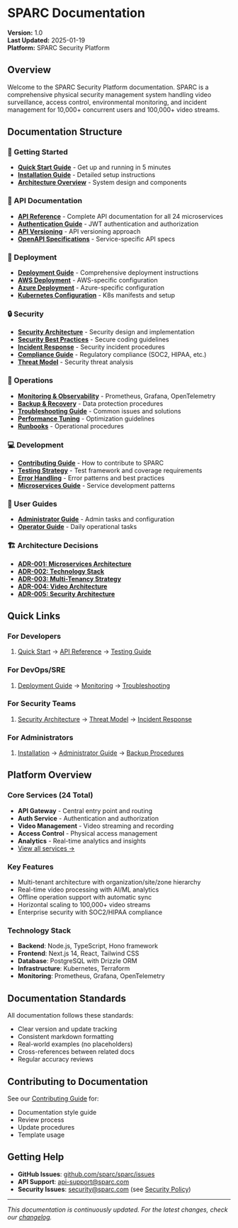 # SPARC Documentation

**Version:** 1.0  
**Last Updated:** 2025-01-19  
**Platform:** SPARC Security Platform

## Overview

Welcome to the SPARC Security Platform documentation. SPARC is a comprehensive physical security management system handling video surveillance, access control, environmental monitoring, and incident management for 10,000+ concurrent users and 100,000+ video streams.

## Documentation Structure

### 🚀 Getting Started
- **[Quick Start Guide](getting-started/quickstart.md)** - Get up and running in 5 minutes
- **[Installation Guide](getting-started/installation.md)** - Detailed setup instructions
- **[Architecture Overview](getting-started/architecture-overview.md)** - System design and components

### 🔌 API Documentation
- **[API Reference](api/reference.md)** - Complete API documentation for all 24 microservices
- **[Authentication Guide](api/authentication.md)** - JWT authentication and authorization
- **[API Versioning](api/guides/versioning-strategy.md)** - API versioning approach
- **[OpenAPI Specifications](api/openapi/)** - Service-specific API specs

### 🚢 Deployment
- **[Deployment Guide](deployment/guide.md)** - Comprehensive deployment instructions
- **[AWS Deployment](deployment/aws.md)** - AWS-specific configuration
- **[Azure Deployment](deployment/azure.md)** - Azure-specific configuration
- **[Kubernetes Configuration](deployment/kubernetes.md)** - K8s manifests and setup

### 🔒 Security
- **[Security Architecture](security/architecture.md)** - Security design and implementation
- **[Security Best Practices](security/best-practices.md)** - Secure coding guidelines
- **[Incident Response](security/incident-response.md)** - Security incident procedures
- **[Compliance Guide](security/compliance.md)** - Regulatory compliance (SOC2, HIPAA, etc.)
- **[Threat Model](security/THREAT_MODEL.md)** - Security threat analysis

### 🔧 Operations
- **[Monitoring & Observability](operations/monitoring.md)** - Prometheus, Grafana, OpenTelemetry
- **[Backup & Recovery](operations/backup-recovery.md)** - Data protection procedures
- **[Troubleshooting Guide](operations/troubleshooting.md)** - Common issues and solutions
- **[Performance Tuning](operations/performance-tuning.md)** - Optimization guidelines
- **[Runbooks](operations/runbooks/)** - Operational procedures

### 💻 Development
- **[Contributing Guide](development/contributing.md)** - How to contribute to SPARC
- **[Testing Strategy](development/testing.md)** - Test framework and coverage requirements
- **[Error Handling](development/error-handling.md)** - Error patterns and best practices
- **[Microservices Guide](development/microservices.md)** - Service development patterns

### 📖 User Guides
- **[Administrator Guide](user-guides/administrator-guide.md)** - Admin tasks and configuration
- **[Operator Guide](user-guides/operator-guide.md)** - Daily operational tasks

### 🏗️ Architecture Decisions
- **[ADR-001: Microservices Architecture](architecture/ADR-001-microservices-architecture.md)**
- **[ADR-002: Technology Stack](architecture/ADR-002-technology-stack.md)**
- **[ADR-003: Multi-Tenancy Strategy](architecture/ADR-003-multi-tenancy-strategy.md)**
- **[ADR-004: Video Architecture](architecture/ADR-004-video-architecture.md)**
- **[ADR-005: Security Architecture](architecture/ADR-005-security-architecture.md)**

## Quick Links

### For Developers
1. [Quick Start](getting-started/quickstart.md) → [API Reference](api/reference.md) → [Testing Guide](development/testing.md)

### For DevOps/SRE
1. [Deployment Guide](deployment/guide.md) → [Monitoring](operations/monitoring.md) → [Troubleshooting](operations/troubleshooting.md)

### For Security Teams
1. [Security Architecture](security/architecture.md) → [Threat Model](security/THREAT_MODEL.md) → [Incident Response](security/incident-response.md)

### For Administrators
1. [Installation](getting-started/installation.md) → [Administrator Guide](user-guides/administrator-guide.md) → [Backup Procedures](operations/backup-recovery.md)

## Platform Overview

### Core Services (24 Total)
- **API Gateway** - Central entry point and routing
- **Auth Service** - Authentication and authorization
- **Video Management** - Video streaming and recording
- **Access Control** - Physical access management
- **Analytics** - Real-time analytics and insights
- [View all services →](getting-started/architecture-overview.md#services)

### Key Features
- Multi-tenant architecture with organization/site/zone hierarchy
- Real-time video processing with AI/ML analytics
- Offline operation support with automatic sync
- Horizontal scaling to 100,000+ video streams
- Enterprise security with SOC2/HIPAA compliance

### Technology Stack
- **Backend**: Node.js, TypeScript, Hono framework
- **Frontend**: Next.js 14, React, Tailwind CSS
- **Database**: PostgreSQL with Drizzle ORM
- **Infrastructure**: Kubernetes, Terraform
- **Monitoring**: Prometheus, Grafana, OpenTelemetry

## Documentation Standards

All documentation follows these standards:
- Clear version and update tracking
- Consistent markdown formatting
- Real-world examples (no placeholders)
- Cross-references between related docs
- Regular accuracy reviews

## Contributing to Documentation

See our [Contributing Guide](development/contributing.md#documentation) for:
- Documentation style guide
- Review process
- Update procedures
- Template usage

## Getting Help

- **GitHub Issues**: [github.com/sparc/sparc/issues](https://github.com/sparc/sparc/issues)
- **API Support**: api-support@sparc.com
- **Security Issues**: security@sparc.com (see [Security Policy](security/SECURITY.md))

---

*This documentation is continuously updated. For the latest changes, check our [changelog](CHANGELOG.md).*